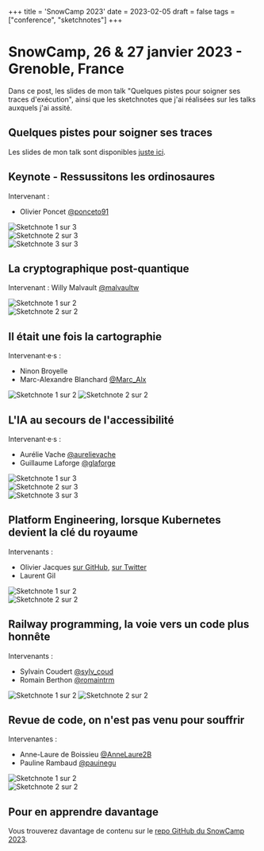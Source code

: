 +++
title = 'SnowCamp 2023'
date = 2023-02-05
draft = false
tags = ["conference", "sketchnotes"]
+++

# SnowCamp, 26 & 27 janvier 2023 - Grenoble, France

Dans ce post, les slides de mon talk "Quelques pistes pour soigner ses traces d'exécution", ainsi que les sketchnotes que j'ai réalisées sur les talks auxquels j'ai assité.


## Quelques pistes pour soigner ses traces

Les slides de mon talk sont disponibles [juste ici](quelques_pistes_pour_soigner_ses_traces.pdf).

## Keynote - Ressussitons les ordinosaures

Intervenant : 
- Olivier Poncet [@ponceto91](https://twitter.com/ponceto91)

![Sketchnote 1 sur 3](Sketchnotes/ordino_1-3.jpg)  
![Sketchnote 2 sur 3](Sketchnotes/ordino_2-3.jpg)  
![Sketchnote 3 sur 3](Sketchnotes/ordino_3-3.jpg)  

## La cryptographique post-quantique

Intervenant : Willy Malvault [@malvaultw](https://twitter.com/malvaultw)  

![Sketchnote 1 sur 2](Sketchnotes/crypto_2.0_1-2.jpg)  
![Sketchnote 2 sur 2](Sketchnotes/crypto_2.0_2-2.jpg)

## Il était une fois la cartographie

Intervenant·e·s : 
- Ninon Broyelle  
- Marc-Alexandre Blanchard [@Marc_Alx](https://twitter.com/marc_alx)  

![Sketchnote 1 sur 2](Sketchnotes/carto_1-2.jpg)
![Sketchnote 2 sur 2](Sketchnotes/carto_2-2.jpg)

## L'IA au secours de l'accessibilité

Intervenant·e·s : 
- Aurélie Vache [@aurelievache](https://twitter.com/aurelievache)  
- Guillaume Laforge [@glaforge](https://twitter.com/glaforge)

![Sketchnote 1 sur 3](Sketchnotes/IAccess_1-3.jpg)  
![Sketchnote 2 sur 3](Sketchnotes/IAccess_2-3.jpg)  
![Sketchnote 3 sur 3](Sketchnotes/IAccess_3-3.jpg)  

## Platform Engineering, lorsque Kubernetes devient la clé du royaume

Intervenants : 
- Olivier Jacques  [sur GitHub](https://ojacques.github.io/), [sur Twitter](https://twitter.com/ojacques2)  
- Laurent Gil

![Sketchnote 1 sur 2](Sketchnotes/k8s_1-2.jpg)  
![Sketchnote 2 sur 2](Sketchnotes/k8s_2-2.jpg)  

## Railway programming, la voie vers un code plus honnête

Intervenants : 
- Sylvain Coudert [@sylv_coud](https://twitter.com/sylv_coud)  
- Romain Berthon [@romaintrm](https://twitter.com/RomainTrm)

![Sketchnote 1 sur 2](Sketchnotes/railway_1-2.jpg)
![Sketchnote 2 sur 2](Sketchnotes/railway_2-2.jpg)


## Revue de code, on n'est pas venu pour souffrir

Intervenantes : 
- Anne-Laure de Boissieu [@AnneLaure2B](https://twitter.com/AnneLaure2B)  
- Pauline Rambaud [@pauinegu](https://twitter.com/pauinegu)

![Sketchnote 1 sur 2](Sketchnotes/revue_code_1-2.jpg)  
![Sketchnote 2 sur 2](Sketchnotes/revue_code_2-2.jpg)  

## Pour en apprendre davantage

Vous trouverez davantage de contenu sur le [repo GitHub du SnowCamp 2023](https://github.com/snowcamp/snowcamp-2023-supports-sessions).